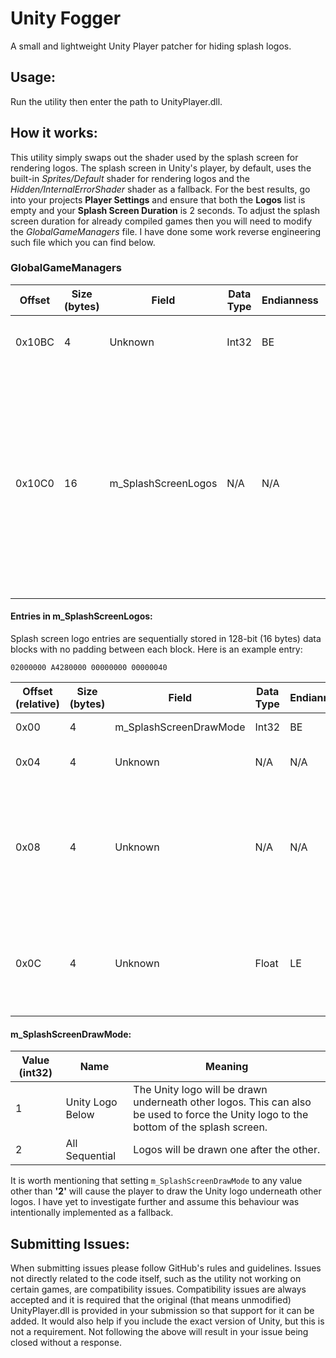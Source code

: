 # Unity Fogger
A small and lightweight Unity Player patcher for hiding splash logos.

## Usage:
Run the utility then enter the path to UnityPlayer.dll.

## How it works:

This utility simply swaps out the shader used by the splash screen for rendering logos. The splash screen in Unity's player, by default, uses the built-in *Sprites/Default* shader for rendering logos and the *Hidden/InternalErrorShader* shader as a fallback. For the best results, go into your projects **Player Settings** and ensure that both the **Logos** list is empty and your **Splash Screen Duration** is 2 seconds. To adjust the splash screen duration for already compiled games then you will need to modify the *GlobalGameManagers* file. I have done some work reverse engineering such file which you can find below.

### GlobalGameManagers

| Offset          | Size (bytes) | Field               | Data Type | Endianness | Purpose                     |
|-----------------|--------------|---------------------|-----------|------------|-----------------------------|
| 0x10BC          | 4            | Unknown             | Int32     | BE         | The number of logo entries. |
| 0x10C0          | 16           | m_SplashScreenLogos | N/A       | N/A        | The first logo entry. Depending on how the splash screen is configured in the player settings, the first entry will be Unity's logo; otherwise the developer's logo. |

#### Entries in m_SplashScreenLogos:

Splash screen logo entries are sequentially stored in 128-bit (16 bytes) data blocks with no padding between each block. Here is an example entry:

`02000000 A4280000 00000000 00000040`

| Offset (relative) | Size (bytes) | Field                  | Data Type | Endianness | Purpose                   |
|--------|--------------|------------------------|-----------|------------|---------------------------|
| 0x00   | 4            | m_SplashScreenDrawMode | Int32     | BE         | Sets the logos draw mode. |
| 0x04   | 4            | Unknown                | N/A       | N/A        | Appears to be a pointer to the logo. Unity will use `0xA4280000` for its logo. |
| 0x08   | 4            | Unknown                | N/A       | N/A        | Doubt it is padding and is instead for future-proofing, much like you would see in ELF. Other possibilities include `m_SplashScreenLogoStyle`, `m_SplashScreenAnimation`, `m_ShowUnitySplashScreen`, `m_ShowUnitySplashLogo`, etc. |
| 0x0C   | 4            | Unknown                | Float     | LE         | The logo duration in seconds, not including the 0.5 seconds the player adds for transitions.  Minimum value is 2 seconds and the maximum value is 10 seconds. |


#### m_SplashScreenDrawMode:

| Value (int32) | Name             | Meaning |
|---------------|------------------|---------|
| 1             | Unity Logo Below | The Unity logo will be drawn underneath other logos. This can also be used to force the Unity logo to the bottom of the splash screen. |
| 2             | All Sequential   | Logos will be drawn one after the other. |

It is worth mentioning that setting `m_SplashScreenDrawMode` to any value other than **'2'** will cause the player to draw the Unity logo underneath other logos. I have yet to investigate further and assume this behaviour was intentionally implemented as a fallback.

## Submitting Issues:
When submitting issues please follow GitHub's rules and guidelines. Issues not directly related to the code itself, such as the utility not working on certain games, are compatibility issues. Compatibility issues are always accepted and it is required that the original (that means unmodified) UnityPlayer.dll is provided in your submission so that support for it can be added. It would also help if you include the exact version of Unity, but this is not a requirement. Not following the above will result in your issue being closed without a response.
